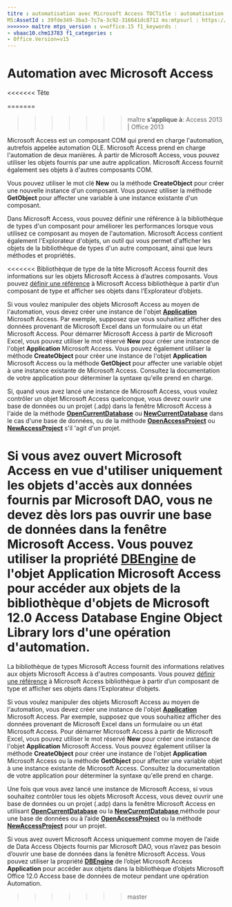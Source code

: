 ```yaml
---
titre : automatisation avec Microsoft Access TOCTitle : automatisation avec Microsoft Access <<<<<<< ms:assetid tête : 39fde349-3ba3-7c7a-3c92-316641dc8712 ms:mtpsurl : https://msdn.microsoft.com/library/Ff192643(v=office.15) ms:contentKeyID : ms.date 48544258 : 18/09/2015 === Description : Microsoft Access est un composant COM qui prend en charge Automation, anciennement appelé OLE Automation.
MS:AssetId : 39fde349-3ba3-7c7a-3c92-316641dc8712 ms:mtpsurl : https://msdn.microsoft.com/library/Ff192643(v=office.15) ms:contentKeyID : ms.date 48544258 : 10/16/2018
>>>>>>> maître mtps_version : v=office.15 f1_keywords :
- vbaac10.chm13783 f1_categories :
- Office.Version=v15
---
```


# <a name="automation-with-microsoft-access"></a>Automation avec Microsoft Access

<<<<<<< Tête

=======
>>>>>>> maître **s’applique à**: Access 2013 | Office 2013

Microsoft Access est un composant COM qui prend en charge l'automation, autrefois appelée automation OLE. Microsoft Access prend en charge l'automation de deux manières. À partir de Microsoft Access, vous pouvez utiliser les objets fournis par une autre application. Microsoft Access fournit également ses objets à d'autres composants COM.

Vous pouvez utiliser le mot clé **New** ou la méthode **CreateObject** pour créer une nouvelle instance d'un composant. Vous pouvez utiliser la méthode **GetObject** pour affecter une variable à une instance existante d'un composant.

Dans Microsoft Access, vous pouvez définir une référence à la bibliothèque de types d'un composant pour améliorer les performances lorsque vous utilisez ce composant au moyen de l'automation. Microsoft Access contient également l'Explorateur d'objets, un outil qui vous permet d'afficher les objets de la bibliothèque de types d'un autre composant, ainsi que leurs méthodes et propriétés.

<<<<<<< Bibliothèque de type de la tête Microsoft Access fournit des informations sur les objets Microsoft Access à d’autres composants. Vous pouvez [définir une référence](https://msdn.microsoft.com/library/ff194944\(v=office.15\)) à Microsoft Access bibliothèque à partir d’un composant de type et afficher ses objets dans l’Explorateur d’objets.

Si vous voulez manipuler des objets Microsoft Access au moyen de l'automation, vous devez créer une instance de l'objet **[Application](https://msdn.microsoft.com/library/ff821758\(v=office.15\))** Microsoft Access. Par exemple, supposez que vous souhaitiez afficher des données provenant de Microsoft Excel dans un formulaire ou un état Microsoft Access. Pour démarrer Microsoft Access à partir de Microsoft Excel, vous pouvez utiliser le mot réservé **New** pour créer une instance de l'objet **Application** Microsoft Access. Vous pouvez également utiliser la méthode **CreateObject** pour créer une instance de l'objet **Application** Microsoft Access ou la méthode **GetObject** pour affecter une variable objet à une instance existante de Microsoft Access. Consultez la documentation de votre application pour déterminer la syntaxe qu'elle prend en charge.

Si, quand vous avez lancé une instance de Microsoft Access, vous voulez contrôler un objet Microsoft Access quelconque, vous devez ouvrir une base de données ou un projet (.adp) dans la fenêtre Microsoft Access à l'aide de la méthode **[OpenCurrentDatabase](https://msdn.microsoft.com/library/ff837226\(v=office.15\))** ou **[NewCurrentDatabase](https://msdn.microsoft.com/library/ff195271\(v=office.15\))** dans le cas d'une base de données, ou de la méthode **[OpenAccessProject](https://msdn.microsoft.com/library/ff837249\(v=office.15\))** ou **[NewAccessProject](https://msdn.microsoft.com/library/ff835758\(v=office.15\))** s'il 'agit d'un projet.

Si vous avez ouvert Microsoft Access en vue d'utiliser uniquement les objets d'accès aux données fournis par Microsoft DAO, vous ne devez dès lors pas ouvrir une base de données dans la fenêtre Microsoft Access. Vous pouvez utiliser la propriété **[DBEngine](https://msdn.microsoft.com/library/ff821724\(v=office.15\))** de l'objet **Application** Microsoft Access pour accéder aux objets de la bibliothèque d'objets de Microsoft 12.0 Access Database Engine Object Library lors d'une opération d'automation.
=======
La bibliothèque de types Microsoft Access fournit des informations relatives aux objets Microsoft Access à d'autres composants. Vous pouvez [définir une référence](https://docs.microsoft.com/office/vba/access/Concepts/Settings/set-references-to-type-libraries) à Microsoft Access bibliothèque à partir d’un composant de type et afficher ses objets dans l’Explorateur d’objets.

Si vous voulez manipuler des objets Microsoft Access au moyen de l'automation, vous devez créer une instance de l'objet **[Application](https://docs.microsoft.com/office/vba/api/Access.Application)** Microsoft Access. Par exemple, supposez que vous souhaitiez afficher des données provenant de Microsoft Excel dans un formulaire ou un état Microsoft Access. Pour démarrer Microsoft Access à partir de Microsoft Excel, vous pouvez utiliser le mot réservé **New** pour créer une instance de l'objet **Application** Microsoft Access. Vous pouvez également utiliser la méthode **CreateObject** pour créer une instance de l'objet **Application** Microsoft Access ou la méthode **GetObject** pour affecter une variable objet à une instance existante de Microsoft Access. Consultez la documentation de votre application pour déterminer la syntaxe qu'elle prend en charge.

Une fois que vous avez lancé une instance de Microsoft Access, si vous souhaitez contrôler tous les objets Microsoft Access, vous devez ouvrir une base de données ou un projet (.adp) dans la fenêtre Microsoft Access en utilisant **[OpenCurrentDatabase](https://docs.microsoft.com/office/vba/api/Access.Application.OpenCurrentDatabase)** ou la **[NewCurrentDatabase ](https://docs.microsoft.com/office/vba/api/Access.Application.NewCurrentDatabase)** méthode pour une base de données ou à l’aide **[OpenAccessProject](https://docs.microsoft.com/office/vba/api/Access.Application.OpenAccessProject)** ou la méthode **[NewAccessProject](https://docs.microsoft.com/office/vba/api/Access.Application.NewAccessProject)** pour un projet.

Si vous avez ouvert Microsoft Access uniquement comme moyen de l’aide de Data Access Objects fournis par Microsoft DAO, vous n’avez pas besoin d’ouvrir une base de données dans la fenêtre Microsoft Access. Vous pouvez utiliser la propriété **[DBEngine](https://docs.microsoft.com/office/vba/api/Access.Application.DBEngine)** de l’objet Microsoft Access **Application** pour accéder aux objets dans la bibliothèque d’objets Microsoft Office 12.0 Access base de données de moteur pendant une opération Automation.
>>>>>>> master

